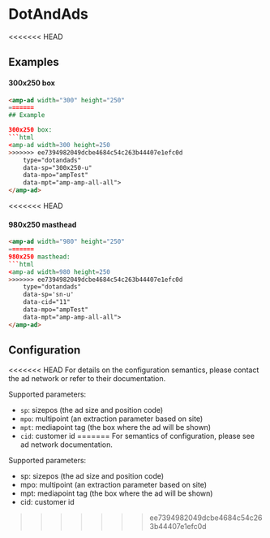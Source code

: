 <!---
Copyright 2015 The AMP HTML Authors. All Rights Reserved.

Licensed under the Apache License, Version 2.0 (the "License");
you may not use this file except in compliance with the License.
You may obtain a copy of the License at

      http://www.apache.org/licenses/LICENSE-2.0

Unless required by applicable law or agreed to in writing, software
distributed under the License is distributed on an "AS-IS" BASIS,
WITHOUT WARRANTIES OR CONDITIONS OF ANY KIND, either express or implied.
See the License for the specific language governing permissions and
limitations under the License.
-->

# DotAndAds

<<<<<<< HEAD
## Examples

#### 300x250 box

```html
<amp-ad width="300" height="250"
=======
## Example

300x250 box: 
```html
<amp-ad width=300 height=250
>>>>>>> ee7394982049dcbe4684c54c263b44407e1efc0d
    type="dotandads"
    data-sp="300x250-u"
    data-mpo="ampTest"
    data-mpt="amp-amp-all-all">
</amp-ad>
```

<<<<<<< HEAD
#### 980x250 masthead

```html
<amp-ad width="980" height="250"
=======
980x250 masthead: 
```html
<amp-ad width=980 height=250
>>>>>>> ee7394982049dcbe4684c54c263b44407e1efc0d
    type="dotandads" 
    data-sp='sn-u' 
    data-cid="11" 
    data-mpo="ampTest" 
    data-mpt="amp-amp-all-all">
</amp-ad>
```

## Configuration

<<<<<<< HEAD
For details on the configuration semantics, please contact the ad network or refer to their documentation. 

Supported parameters:

- `sp`: sizepos (the ad size and position code)
- `mpo`: multipoint (an extraction parameter based on site)
- `mpt`: mediapoint tag (the box where the ad will be shown)
- `cid`: customer id
=======
For semantics of configuration, please see ad network documentation.

Supported parameters:

- sp: sizepos (the ad size and position code)
- mpo: multipoint (an extraction parameter based on site)
- mpt: mediapoint tag (the box where the ad will be shown)
- cid: customer id
>>>>>>> ee7394982049dcbe4684c54c263b44407e1efc0d
